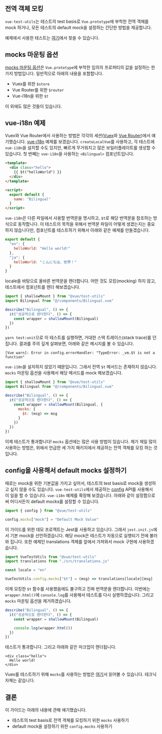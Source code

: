 ## 전역 객체 모킹

`vue-test-utils`는 테스트의 test basis로 `Vue.prototype`에 부착한 전역 객체를 mock 하거나, 모든 테스트의 default mock을 설정하는 간단한 방법을 제공합니다.

예제에서 사용한 테스트는 [여기](https://github.com/lmiller1990/vue-testing-handbook/blob/master/demo-app/tests/unit/Bilingual.spec.js)에서 찾을 수 있습니다.

## mocks 마운팅 옵션

[mocks 마운팅 옵션](https://vue-test-utils.vuejs.org/api/options.html#mocks)은 `Vue.prototype`에 부착한 임의의 프로퍼티의 값을 설정하는 한 가지 방법입니다. 일반적으로 아래의 내용을 포함합니다.

- Vuex를 위한 `$store`
- Vue Router를 위한 `$router`
- Vue-i18n을 위한 `$t`

이 외에도 많은 것들이 있습니다.

## vue-i18n 예제

Vuex와 Vue Router에서 사용하는 방법은 각각의 세션([Vuex](https://lmiller1990.github.io/vue-testing-handbook/vuex-in-components.html)와 [Vue Router](https://lmiller1990.github.io/vue-testing-handbook/vue-router.html))에서 얘기했습니다. [vue-i18n](https://github.com/kazupon/vue-i18n) 예제를 보겠습니다. `createLocalVue`를 사용하고, 각 테스트에 `vue-i18n`을 설치할 수도 있지만, 빠르게 무거워지고 많은 보일러플레이트를 생성할 수 있습니다. 첫 번째는 `vue-i18n`을 사용하는  `<Bilingual>` 컴포넌트입니다.

```html
<template>
  <div class="hello">
    {{ $t("helloWorld") }}
  </div>
</template>

<script>
  export default {
    name: "Bilingual"
  }
</script>
```

`vue-i18n`은 다른 파일에서 사용할 번역문을 명시하고, `$t`로 해당 번역문을 참조하는 방식으로 동작합니다. 이 테스트의 목적을 위해서 번역문 파일이 어떻게 생겼는지는 중요하지 않습니다만, 컴포넌트를 테스트하기 위해서 아래와 같은 예제를 만들겠습니다.

```js
export default {
  "en": {
    helloWorld: "Hello world!"
  },
  "ja": {
    helloWorld: "こんにちは、世界！"
  }
}
```

locale을 바탕으로 올바른 번역문을 렌더합니다. 어떤 것도 모킹(mocking) 하지 않고, 테스트에서 컴포넌트를 렌더 해보겠습니다.

```js
import { shallowMount } from "@vue/test-utils"
import Bilingual from "@/components/Bilingual.vue"

describe("Bilingual", () => {
  it("성공적으로 렌더한다", () => {
    const wrapper = shallowMount(Bilingual)
  })
})
```

`yarn test:unit`으로 이 테스트를 실행하면, 거대한 스택 트레이스(stack trace)를 던집니다. 결과를 주의 깊게 살펴보면, 아래와 같은 메시지를 볼 수 있습니다.

```
[Vue warn]: Error in config.errorHandler: "TypeError: _vm.$t is not a function"
```

`vue-i18n`을 설치하지 않았기 때문입니다. 그래서 전역 `$t` 메서드는 존재하지 않습니다. `mocks` 마운팅 옵션을 사용해서 해당 메서드를 mock 해보겠습니다.

```js
import { shallowMount } from "@vue/test-utils"
import Bilingual from "@/components/Bilingual.vue"

describe("Bilingual", () => {
  it("성공적으로 렌더한다", () => {
    const wrapper = shallowMount(Bilingual, {
      mocks: {
        $t: (msg) => msg
      }
    })
  })
})
```

이제 테스트가 통과합니다! `mocks` 옵션에는 많은 사용 방법이 있습니다. 제가 제일 많이 사용하는 방법은, 위에서 언급한 세 가지 패키지에서 제공하는 전역 객체를 모킹 하는 것입니다.

## config을 사용해서 default mocks 설정하기

때로는 mock을 위한 기본값을 가지고 싶어서, 테스트의 test basis로 mock을 생성하고 싶지 않을 수도 있습니다. `vue-test-utils`에서 제공하는 [config](https://vue-test-utils.vuejs.org/api/#config) API를 사용해서 이 일을 할 수 있습니다. `vue-i18n` 예제를 확장해 보겠습니다. 아래와 같이 설정함으로써 어디서든지 default mocks를 설정할 수 있습니다.

```js
import { config } from "@vue/test-utils"

config.mocks["mock"] = "Default Mock Value"
```

이 가이드를 위한 데모 프로젝트는 Jest를 사용하고 있습니다. 그래서 `jest.init.js`에서 기본 mock을 선언하겠습니다. 해당 mock은 테스트가 자동으로 실행되기 전에 불러와 집니다. 또한 예제인 translations 객체를 앞에서 가져와서 mock 구현에 사용하겠습니다.

```js
import VueTestUtils from "@vue/test-utils"
import translations from "./src/translations.js"

const locale = "en"

VueTestUtils.config.mocks["$t"] = (msg) => translations[locale][msg]
```

이제 모킹한 `$t` 함수를 사용했음에도 불구하고 진짜 번역문을 렌더합니다. 이번에는 `wrapper.html()`에 `console.log`를 사용해서 테스트를 다시 실행하겠습니다. 그리고 `mocks` 마운팅 옵션을 제거하겠습니다.

```js
describe("Bilingual", () => {
  it("성공적으로 렌더한다", () => {
    const wrapper = shallowMount(Bilingual)

    console.log(wrapper.html())
  })
})
```

테스트가 통과합니다. 그리고 아래와 같은 마크업이 렌더됩니다.

```
<div class="hello">
  Hello world!
</div>
```

Vuex를 테스트하기 위해 `mocks`를 사용하는 방법은 [여기](https://lmiller1990.github.io/vue-testing-handbook/vuex-in-components.html#using-a-mock-store)서 읽어볼 수 있습니다. 테크닉 자체는 같습니다.

## 결론

이 가이드는 아래의 내용에 관해 얘기했습니다.

- 테스트의 test basis로 전역 객체를 모킹하기 위한 `mocks` 사용하기
- default mock을 설정하기 위한 `config.mocks` 사용하기
